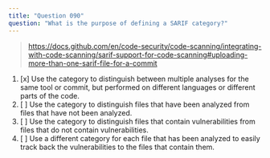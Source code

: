 ```yaml
---
title: "Question 090"
question: "What is the purpose of defining a SARIF category?"
---
```



> https://docs.github.com/en/code-security/code-scanning/integrating-with-code-scanning/sarif-support-for-code-scanning#uploading-more-than-one-sarif-file-for-a-commit
1. [x] Use the category to distinguish between multiple analyses for the same tool or commit, but performed on different languages or different parts of the code.
1. [ ] Use the category to distinguish files that have been analyzed from files that have not been analyzed.
1. [ ] Use the category to distinguish files that contain vulnerabilities from files that do not contain vulnerabilities.
1. [ ] Use a different category for each file that has been analyzed to easily track back the vulnerabilities to the files that contain them.
